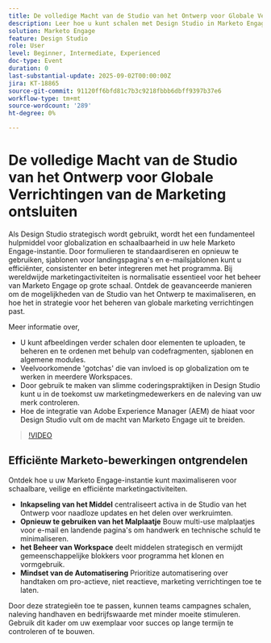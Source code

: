 ```yaml
---
title: De volledige Macht van de Studio van het Ontwerp voor Globale Verrichtingen van de Marketing ontsluiten
description: Leer hoe u kunt schalen met Design Studio in Marketo Engage. Ontdek inkapseling, malplaatjes, vormen, en strategieën om technische schuld te verminderen en efficiency te bevorderen.
solution: Marketo Engage
feature: Design Studio
role: User
level: Beginner, Intermediate, Experienced
doc-type: Event
duration: 0
last-substantial-update: 2025-09-02T00:00:00Z
jira: KT-18865
source-git-commit: 91120ff6bfd81c7b3c9218fbbb6dbff9397b37e6
workflow-type: tm+mt
source-wordcount: '289'
ht-degree: 0%

---
```



# De volledige Macht van de Studio van het Ontwerp voor Globale Verrichtingen van de Marketing ontsluiten

Als Design Studio strategisch wordt gebruikt, wordt het een fundamenteel hulpmiddel voor globalization en schaalbaarheid in uw hele Marketo Engage-instantie. Door formulieren te standaardiseren en opnieuw te gebruiken, sjablonen voor landingspagina&#39;s en e-mailsjablonen kunt u efficiënter, consistenter en beter integreren met het programma. Bij wereldwijde marketingactiviteiten is normalisatie essentieel voor het beheer van Marketo Engage op grote schaal.
Ontdek de geavanceerde manieren om de mogelijkheden van de Studio van het Ontwerp te maximaliseren, en hoe het in strategie voor het beheren van globale marketing verrichtingen past.

Meer informatie over,

* U kunt afbeeldingen verder schalen door elementen te uploaden, te beheren en te ordenen met behulp van codefragmenten, sjablonen en algemene modules.
* Veelvoorkomende &#39;gotchas&#39; die van invloed is op globalization om te werken in meerdere Workspaces.
* Door gebruik te maken van slimme coderingspraktijken in Design Studio kunt u in de toekomst uw marketingmedewerkers en de naleving van uw merk controleren.
* Hoe de integratie van Adobe Experience Manager (AEM) de hiaat voor Design Studio vult om de macht van Marketo Engage uit te breiden.

>[!VIDEO](https://video.tv.adobe.com/v/3471429/?learn=on&enablevpops&captions=dut)

## Efficiënte Marketo-bewerkingen ontgrendelen

Ontdek hoe u uw Marketo Engage-instantie kunt maximaliseren voor schaalbare, veilige en efficiënte marketingactiviteiten.

* **Inkapseling van het Middel** centraliseert activa in de Studio van het Ontwerp voor naadloze updates en het delen over werkruimten.
* **Opnieuw te gebruiken van het Malplaatje** Bouw multi-use malplaatjes voor e-mail en landende pagina&#39;s om handwerk en technische schuld te minimaliseren.
* **het Beheer van Workspace** deelt middelen strategisch en vermijdt gemeenschappelijke blokkers voor programma het klonen en vormgebruik.
* **Mindset van de Automatisering** Prioritize automatisering over handtaken om pro-actieve, niet reactieve, marketing verrichtingen toe te laten.

Door deze strategieën toe te passen, kunnen teams campagnes schalen, naleving handhaven en bedrijfswaarde met minder moeite stimuleren. Gebruik dit kader om uw exemplaar voor succes op lange termijn te controleren of te bouwen.
